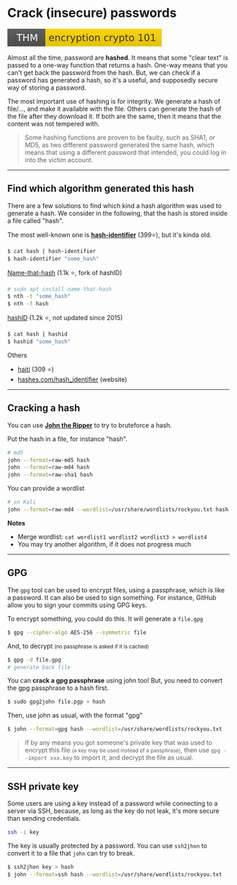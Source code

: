 # Crack (insecure) passwords

[![encryptioncrypto101](../../_badges/encryptioncrypto101.svg)](https://tryhackme.com/room/encryptioncrypto101)

<div class="row row-cols-md-2"><div>

Almost all the time, password are **hashed**. It means that some "clear text" is passed to a one-way function that returns a hash. One-way means that you can't get back the password from the hash. But, we can check if a password has generated a hash, so it's a useful, and supposedly secure way of storing a password.
</div><div>

The most important use of hashing is for integrity. We generate a hash of file/..., and make it available with the file. Others can generate the hash of the file after they download it. If both are the same, then it means that the content was not tempered with.
</div></div>

> Some hashing functions are proven to be faulty, such as SHA1, or MD5, as two different password generated the same hash, which means that using a different password that intended, you could log in into the victim account.

<hr class="sl">

## Find which algorithm generated this hash

<div class="row row-cols-md-2"><div>

There are a few solutions to find which kind a hash algorithm was used to generate a hash. We consider in the following, that the hash is stored inside a file called "hash".

The most well-known one is [**hash-identifier**](https://github.com/blackploit/hash-identifier) (399⭐), but it's kinda old.

```bash
$ cat hash | hash-identifier
$ hash-identifier "some_hash"
```

[Name-that-hash](https://github.com/HashPals/Name-That-Hash) (1.1k ⭐, fork of hashID)

```bash
# sudo apt install name-that-hash
$ nth -t "some_hash"
$ nth -f hash
```
</div><div>

[hashID](https://github.com/psypanda/hashID) (1.2k ⭐, not updated since 2015)

```bash
$ cat hash | hashid
$ hashid "some_hash"
```

Others

* [haiti](https://github.com/noraj/haiti/) (309 ⭐)
* [hashes.com/hash_identifier](https://hashes.com/en/tools/hash_identifier) (website)
</div></div>

<hr class="sr">

## Cracking a hash

<div class="row row-cols-md-2"><div>

You can use [**John the Ripper**](https://github.com/openwall/john) to try to bruteforce a hash.

Put the hash in a file, for instance "hash".

```bash
# md5
john --format=raw-md5 hash
john --format=raw-md4 hash
john --format=raw-sha1 hash
```

</div><div>

You can provide a wordlist

```bash
# on Kali
john --format=raw-md4 --wordlist=/usr/share/wordlists/rockyou.txt hash
```

**Notes**

* Merge wordlist: `cat wordlist1 wordlist2 wordlist3 > wordlist4`
* You may try another algorithm, if it does not progress much
</div></div>

<hr class="sl">

## GPG

<div class="row row-cols-md-2"><div>

The `gpg` tool can be used to encrypt files, using a passphrase, which is like a password. It can also be used to sign something. For instance, GitHub allow you to sign your commits using GPG keys.

To encrypt something, you could do this. It will generate a `file.gpg`

```bash
$ gpg --cipher-algo AES-256 --symmetric file
```

And, to decrypt <small>(no passphrase is asked if it is cached)</small>

```bash
$ gpg -d file.gpg
# generate back file
```
</div><div>

You can **crack a gpg passphrase** using john too! But, you need to convert the gpg passphrase to a hash first.

```bash
$ sudo gpg2john file.pgp > hash
```

Then, use john as usual, with the format "gpg"

```bash
$ john --format=gpg hash --wordlist=/usr/share/wordlists/rockyou.txt 
```

> If by any means you got someone's private key that was used to encrypt this file <small>(a key may be used instead of a passphrase)</small>, then use `gpg --import xxx.key` to import it, and decrypt the file as usual.
</div></div>

<hr class="sr">

## SSH private key

<div class="row row-cols-md-2"><div>

Some users are using a key instead of a password while connecting to a server via SSH, because, as long as the key do not leak, it's more secure than sending credentials.

```bash
ssh -i key
```
</div><div>

The key is usually protected by a password. You can use `ssh2jhon` to convert it to a file that `john` can try to break.

```bash
$ ssh2jhon key > hash
$ john --format=ssh hash --wordlist=/usr/share/wordlists/rockyou.txt
```
</div></div>